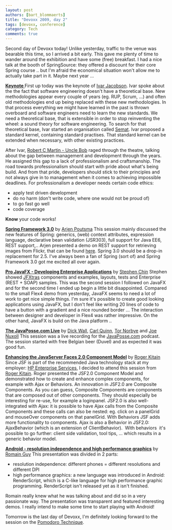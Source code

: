 ```yaml
---
layout: post
authors: [bart_blommaerts]
title: "Devoxx 2009, day 2"
tags: [devoxx, conference]
category: Tech
comments: true
---
```


Second day of Devoxx today! Unlike yesterday, traffic to the venue was bearable this time, so I arrived a bit early. This gave me plenty of time to wander around the exhibition and have some (free) breakfast. I had a nice talk at the booth of SpringSource: they offered a discount for their core Spring course .. but I'm afraid the economical situation won't allow me to actually take part in it. Maybe next year ...

<span style="text-decoration: underline;"><strong>Keynote
</strong></span>First up today was the keynote of <a title="http://devoxx.be/display/DV09/Ivar+Jacobson" href="http://devoxx.be/display/DV09/Ivar+Jacobson" target="_blank">Ivar Jacobson</a>. Ivar spoke about the the fact that software engineering doesn't have a theoretical base. New methodologies appear every couple of years (eg. RUP, Scrum, ...) and often old methodologies end up being replaced with these new methodologies. In that process everything we might have learned in the past is thrown overboard and software engineers need to learn the new standards. We need a theoretical base, that is extensible in order to stop reinventing the wheel: a sound theory for software engineering. To search for that theoretical base, Ivar started an organisation called <a title="http://www.semat.org" href="http://www.semat.org" target="_blank">Semat</a>. Ivar proposed a standard kernel, containing standard practises. That standard kernel can be extended when necessary, with other existing practices.

After Ivar, <a title="http://devoxx.be/display/DV09/Robert+C.+Martin" href="http://devoxx.be/display/DV09/Robert+C.+Martin" target="_blank">Robert C Martin - Uncle Bob</a> raged through the theatre, talking about the gap between management and development through the years. He assigned this gap to a lack of professionalism and craftsmanship. The road towards professionalism should start with pride about what's being build. And from that pride, developers should stick to their principles and not always give in to management when it comes to achieving impossible deadlines. For professionalism a developer needs certain code ethics:
<ul>
	<li>apply test driven development</li>
	<li>do no harm (don't write code, where one would not be proud of)</li>
	<li>to go fast go well</li>
	<li>code coverage</li>
</ul>
<strong>Know</strong> your code works!

<span style="text-decoration: underline;"><strong><a title="Spring Framework 3.0" href="http://devoxx.be/display/DV09/Spring+Framework+3.0" target="_blank">Spring Framework 3.0</a></strong></span>
by <a title="Arjen Poutsma" href="http://devoxx.be/display/DV09/Arjen+Poutsma" target="_blank">Arjen Poutsma</a>
This session mainly discussed the new features of Spring: generics, (web) context attributes, expression language, declarative bean validation (JSR303), full support for Java EE6, REST support,.. Arjen presented a demo on REST support for retrieving images from Flickr, that can be found <a title="http://blog.springsource.com/2009/03/27/rest-in-spring-3-resttemplate/" href="http://blog.springsource.com/2009/03/27/rest-in-spring-3-resttemplate/" target="_blank">here</a>. Spring 3.0 should be a drop-in replacement for 2.5.
I've always been a fan of Spring (sort of) and Spring Framework 3.0 got me excited all over again.

<span style="text-decoration: underline;"><strong><a title="Pro JavaFX - Developing Enterprise Applications" href="http://devoxx.be/display/DV09/Pro+JavaFX+-+Developing+Enterprise+Applications" target="_blank">Pro JavaFX - Developing Enterprise Applications</a></strong></span>
by <a title="Stephen Chin" href="http://devoxx.be/display/DV09/Stephen+Chin" target="_blank">Stephen Chin</a>
Stephen showed <a title="http://jfxtras.org/" href="http://jfxtras.org/" target="_blank">JFXtras</a> components and examples, layouts, tests and Enterprise (REST + SOAP) samples. This was the second session I followed on JavaFX and for the second time I ended up begin a little bit disappointed. Compared to the small Flex4 demo from yesterday, JavaFX seems to need a lot of work to get nice simple things. I'm sure it's possible to create good looking applications using JavaFX, but I don't feel like writing 20 lines of code to have a button with a gradient and a nice rounded border ... The interaction between designer and developer in Flex4 was rather impressive. On the other hand, JavaFX is build on the Java platform ..

<span style="text-decoration: underline;"><strong><a title="The JavaPosse.com Live" href="http://devoxx.be/display/DV09/The+JavaPosse.com+Live" target="_blank">The JavaPosse.com Live</a></strong></span>
by <a title="Dick Wall" href="http://devoxx.be/display/DV09/Dick+Wall" target="_blank">Dick Wall</a>, <a title="Carl Quinn" href="http://devoxx.be/display/DV09/Carl+Quinn" target="_blank">Carl Quinn</a>, <a title="Tor Norbye" href="http://devoxx.be/display/DV09/Tor+Norbye" target="_blank">Tor Norbye</a> and <a title="Joe Nuxoll" href="http://devoxx.be/display/DV09/Joe+Nuxoll" target="_blank">Joe Nuxoll</a>
This session was a live recording for the <a title="http://www.javaposse.com/" href="http://www.javaposse.com/" target="_blank">JavaPosse.com</a> podcast. The session started with free Belgian beer (Duvel) and as expected it was good fun.

<span style="text-decoration: underline;"><strong><a title="Enhancing the JavaServer Faces 2.0 Component Model" href="http://devoxx.be/display/DV09/Enhancing+the+JavaServer+Faces+2.0+Component+Model" target="_blank">Enhancing the JavaServer Faces 2.0 Component Model</a></strong></span>
by <a title="Roger Kitain" href="http://devoxx.be/display/DV09/Roger+Kitain" target="_blank">Roger Kitain</a>
Since JSF is part of the recommended Java technology stack at my employer: <a title="http://h10134.www1.hp.com/" href="http://h10134.www1.hp.com/" target="_blank">HP Enterprise Services</a>, I decided to attend this session from <a title="Roger Kitain" href="http://devoxx.be/display/DV09/Roger+Kitain" target="_blank">Roger Kitain</a>. Roger presented the JSF2.0 Component Model and demonstrated how to create and enhance complex components, for example with Ajax or Behaviors. An innovation in JSF2.0 are Composite Components. As you can guess, Composite Components are components that are composed out of other components. They should especially be interesting for re-use, for example a loginpanel. JSF2.0 is also well-integrated with Ajax: it is possible to have Ajax calls from the Composite Components and these calls can also be nested: eg. click on a panelGrid and mouseOver components on that panelGrid.
With Behaviors JSF adds more functionality to components. Ajax is also a Behavior in JSF2.0: AjaxBehavior (which is an extension of ClientBehavior).  With behaviors  it's possible to go further: client side validation, tool tips, ... which results in a generic behavior model.

<span style="text-decoration: underline;"><strong><a title="Android - resolution independence and high performance graphics" href="http://devoxx.be/display/DV09/Android+-+resolution+independence+and+high+performance+graphics" target="_blank">Android - resolution independence and high performance graphics</a></strong></span>
by <a title="Romain Guy" href="http://devoxx.be/display/DV09/Romain+Guy" target="_blank">Romain Guy</a>
This presentation was divided in 2 parts:
<ul>
	<li>resolution independence: different phones = different resolutions and different DPI</li>
	<li>high performance graphics: a new language was introduced in Android: RenderScript, which is a C-like language for high performance graphic programming. RenderScript isn't released yet as it isn't finished.</li>
</ul>
Romain really knew what he was talking about and did so in a very passionate way. The presentation was transparent and featured interesting demos. I really intend to make some time to start playing with Android!

Tomorrow is the last day of Devoxx, I'm definitely looking forward to the session on the <a title="Pomodoro Technique" href="http://devoxx.be/display/DV09/Pomodoro+Technique" target="_blank">Pomodoro Technique</a>.